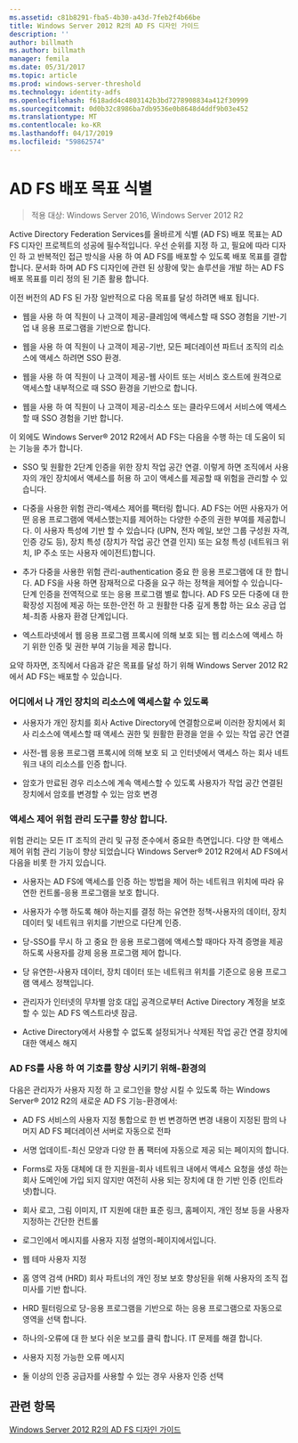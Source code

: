 ```yaml
---
ms.assetid: c81b8291-fba5-4b30-a43d-7feb2f4b66be
title: Windows Server 2012 R2의 AD FS 디자인 가이드
description: ''
author: billmath
ms.author: billmath
manager: femila
ms.date: 05/31/2017
ms.topic: article
ms.prod: windows-server-threshold
ms.technology: identity-adfs
ms.openlocfilehash: f618add4c4803142b3bd7278908834a412f30999
ms.sourcegitcommit: 0d0b32c8986ba7db9536e0b8648d4ddf9b03e452
ms.translationtype: MT
ms.contentlocale: ko-KR
ms.lasthandoff: 04/17/2019
ms.locfileid: "59862574"
---
```

# <a name="identify-your-ad-fs-deployment-goals"></a>AD FS 배포 목표 식별

>적용 대상: Windows Server 2016, Windows Server 2012 R2

Active Directory Federation Services를 올바르게 식별 \(AD FS\) 배포 목표는 AD FS 디자인 프로젝트의 성공에 필수적입니다. 우선 순위를 지정 하 고, 필요에 따라 디자인 하 고 반복적인 접근 방식을 사용 하 여 AD FS를 배포할 수 있도록 배포 목표를 결합 합니다. 문서화 하며 AD FS 디자인에 관련 된 상황에 맞는 솔루션을 개발 하는 AD FS 배포 목표를 미리 정의 된 기존 활용 합니다.  
  
이전 버전의 AD FS 된 가장 일반적으로 다음 목표를 달성 하려면 배포 됩니다.  
  
-   웹을 사용 하 여 직원이 나 고객이 제공\-클레임에 액세스할 때 SSO 경험을 기반\-기업 내 응용 프로그램을 기반으로 합니다.  
  
-   웹을 사용 하 여 직원이 나 고객이 제공\-기반, 모든 페더레이션 파트너 조직의 리소스에 액세스 하려면 SSO 환경.  
  
-   웹을 사용 하 여 직원이 나 고객이 제공\-웹 사이트 또는 서비스 호스트에 원격으로 액세스할 내부적으로 때 SSO 환경을 기반으로 합니다.  
  
-   웹을 사용 하 여 직원이 나 고객이 제공\-리소스 또는 클라우드에서 서비스에 액세스할 때 SSO 경험을 기반 합니다.  
  
이 외에도 Windows Server® 2012 R2에서 AD FS는 다음을 수행 하는 데 도움이 되는 기능을 추가 합니다.  
  
-   SSO 및 원활한 2단계 인증을 위한 장치 작업 공간 연결. 이렇게 하면 조직에서 사용자의 개인 장치에서 액세스를 허용 하 고이 액세스를 제공할 때 위험을 관리할 수 있습니다.  
  
-   다중을 사용한 위험 관리\-액세스 제어를 팩터링 합니다. AD FS는 어떤 사용자가 어떤 응용 프로그램에 액세스했는지를 제어하는 다양한 수준의 권한 부여를 제공합니다. 이 사용자 특성에 기반 할 수 있습니다 \(UPN, 전자 메일, 보안 그룹 구성원 자격, 인증 강도 등\), 장치 특성 \(장치가 작업 공간 연결 인지\) 또는 요청 특성 \(네트워크 위치, IP 주소 또는 사용자 에이전트\)합니다.  
  
-   추가 다중을 사용한 위험 관리\-authentication 중요 한 응용 프로그램에 대 한 합니다. AD FS을 사용 하면 잠재적으로 다중을 요구 하는 정책을 제어할 수 있습니다\-단계 인증을 전역적으로 또는 응용 프로그램 별로 합니다. AD FS 모든 다중에 대 한 확장성 지점에 제공 하는 또한\-안전 하 고 원활한 다중 깊게 통합 하는 요소 공급 업체\-최종 사용자 환경 단계입니다.  
  
-   엑스트라넷에서 웹 응용 프로그램 프록시에 의해 보호 되는 웹 리소스에 액세스 하기 위한 인증 및 권한 부여 기능을 제공 합니다.  
  
요약 하자면, 조직에서 다음과 같은 목표를 달성 하기 위해 Windows Server 2012 R2에서 AD FS는 배포할 수 있습니다.  
  
### <a name="enable-your-users-to-access-resources-on-their-personal-devices-from-anywhere"></a>어디에서 나 개인 장치의 리소스에 액세스할 수 있도록  
  
-   사용자가 개인 장치를 회사 Active Directory에 연결함으로써 이러한 장치에서 회사 리소스에 액세스할 때 액세스 권한 및 원활한 환경을 얻을 수 있는 작업 공간 연결  
  
-   사전\-웹 응용 프로그램 프록시에 의해 보호 되 고 인터넷에서 액세스 하는 회사 네트워크 내의 리소스를 인증 합니다.  
  
-   암호가 만료된 경우 리소스에 계속 액세스할 수 있도록 사용자가 작업 공간 연결된 장치에서 암호를 변경할 수 있는 암호 변경  
  
### <a name="enhance-your-access-control-risk-management-tools"></a>액세스 제어 위험 관리 도구를 향상 합니다.  
위험 관리는 모든 IT 조직의 관리 및 규정 준수에서 중요한 측면입니다. 다양 한 액세스 제어 위험 관리 기능이 향상 되었습니다 Windows Server® 2012 R2에서 AD FS에서 다음을 비롯 한 가지 있습니다.  
  
-   사용자는 AD FS에 액세스를 인증 하는 방법을 제어 하는 네트워크 위치에 따라 유연한 컨트롤\-응용 프로그램을 보호 합니다.  
  
-   사용자가 수행 하도록 해야 하는지를 결정 하는 유연한 정책\-사용자의 데이터, 장치 데이터 및 네트워크 위치를 기반으로 다단계 인증.  
  
-   당\-SSO를 무시 하 고 중요 한 응용 프로그램에 액세스할 때마다 자격 증명을 제공 하도록 사용자를 강제 응용 프로그램 제어 합니다.  
  
-   당 유연한\-사용자 데이터, 장치 데이터 또는 네트워크 위치를 기준으로 응용 프로그램 액세스 정책입니다.  
  
-   관리자가 인터넷의 무차별 암호 대입 공격으로부터 Active Directory 계정을 보호할 수 있는 AD FS 엑스트라넷 잠금.  
  
-   Active Directory에서 사용할 수 없도록 설정되거나 삭제된 작업 공간 연결 장치에 대한 액세스 해지  
  
### <a name="use-ad-fs-to-enhance-the-sign-in-experience"></a>AD FS를 사용 하 여 기호를 향상 시키기 위해\-환경의  
다음은 관리자가 사용자 지정 하 고 로그인을 향상 시킬 수 있도록 하는 Windows Server® 2012 R2의 새로운 AD FS 기능\-환경에서:  
  
-   AD FS 서비스의 사용자 지정 통합으로 한 번 변경하면 변경 내용이 지정된 팜의 나머지 AD FS 페더레이션 서버로 자동으로 전파  
  
-   서명 업데이트\-최신 모양과 다양 한 폼 팩터에 자동으로 제공 되는 페이지의 합니다.  
  
-   Forms로 자동 대체에 대 한 지원을\-회사 네트워크 내에서 액세스 요청을 생성 하는 회사 도메인에 가입 되지 않지만 여전히 사용 되는 장치에 대 한 기반 인증 \(인트라넷\)합니다.  
  
-   회사 로고, 그림 이미지, IT 지원에 대한 표준 링크, 홈페이지, 개인 정보 등을 사용자 지정하는 간단한 컨트롤  
  
-   로그인에서 메시지를 사용자 지정 설명의\-페이지에서입니다.  
  
-   웹 테마 사용자 지정  
  
-   홈 영역 검색 \(HRD\) 회사 파트너의 개인 정보 보호 향상된을 위해 사용자의 조직 접미사를 기반 합니다.  
  
-   HRD 필터링으로 당\-응용 프로그램을 기반으로 하는 응용 프로그램으로 자동으로 영역을 선택 합니다.  
  
-   하나의\-오류에 대 한 보다 쉬운 보고를 클릭 합니다. IT 문제를 해결 합니다.  
  
-   사용자 지정 가능한 오류 메시지  
  
-   둘 이상의 인증 공급자를 사용할 수 있는 경우 사용자 인증 선택  
  
## <a name="see-also"></a>관련 항목  
[Windows Server 2012 R2의 AD FS 디자인 가이드](../../ad-fs/design/AD-FS-Design-Guide-in-Windows-Server-2012-R2.md)  
  

